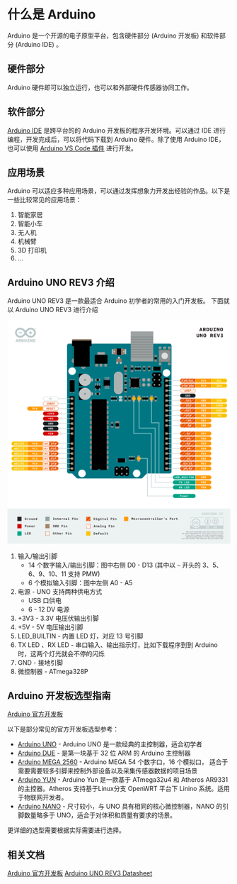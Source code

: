 # 什么是 Arduino

Arduino 是一个开源的电子原型平台，包含硬件部分 (Arduino 开发板) 和软件部分 (Arduino IDE) 。

## 硬件部分

Arduino 硬件即可以独立运行，也可以和外部硬件传感器协同工作。

## 软件部分

[Arduino IDE](https://www.arduino.cc/en/software/) 是跨平台的的 Arduino 开发板的程序开发环境。可以通过 IDE 进行编程，开发完成后，可以将代码下载到 Arduino
硬件。除了使用 Arduino
IDE，也可以使用 [Arduino VS Code 插件](https://marketplace.visualstudio.com/items?itemName=vsciot-vscode.vscode-arduino) 进行开发。

## 应用场景

Arduino 可以适应多种应用场景，可以通过发挥想象力开发出经验的作品。以下是一些比较常见的应用场景：

1. 智能家居
2. 智能小车
3. 无人机
4. 机械臂
5. 3D 打印机
6. ...

## Arduino UNO REV3 介绍

Arduino UNO REV3 是一款最适合 Arduino 初学者的常用的入门开发板。 下面就以 Arduino UNO REV3 进行介绍

![Arduino UNO REV3](../resource/image/introduction/arduino-uno-rev3-board.png)

1. 输入/输出引脚
    - 14 个数字输入/输出引脚：图中右侧 D0 - D13 (其中以 `~` 开头的 3、5、6、9、10、11 支持 PMW)
    - 6 个模拟输入引脚：图中左侧 A0 - A5
2. 电源 - UNO 支持两种供电方式
    - USB 口供电
    - 6 - 12 DV 电源
3. +3V3 - 3.3V 电压伏输出引脚
4. +5V - 5V 电压输出引脚
5. LED_BUILTIN - 内置 LED 灯，对应 13 号引脚
6. TX LED 、RX LED - 串口输入、输出指示灯，比如下载程序到到 Arduino 时，这两个灯光就会不停的闪烁
7. GND - 接地引脚
8. 微控制器 - ATmega328P

## Arduino 开发板选型指南

[Arduino 官方开发板](https://www.arduino.cc/en/Main/Products)

以下是部分常见的官方开发板选型参考：

- [Arduino UNO](https://www.arduino.cc/en/Main/ArduinoBoardUno) - Arduino UNO 是一款经典的主控制器，适合初学者
- [Arduino DUE](https://docs.arduino.cc/hardware/due/) - 是第一块基于 32 位 ARM 的 Arduino 主控制器
- [Arduino MEGA 2560](https://docs.arduino.cc/hardware/mega-2560/) - Arduino MEGA 54 个数字口，16 个模拟口， 适合于需要需要较多引脚来控制外部设备以及采集传感器数据的项目场景
- [Arduino YUN](https://docs.arduino.cc/retired/boards/arduino-yun/) - Arduino Yun 是一款基于 ATmega32u4 和 Atheros AR9331 的主控器。Atheros 支持基于Linux分支 OpenWRT 平台下
Linino 系统。适用于物联网开发者。
- [Arduino NANO](https://www.arduino.cc/en/Main/ArduinoBoardNano) - 尺寸较小，与 UNO 具有相同的核心微控制器，NANO 的引脚数量略多于 UNO，适合于对体积和质量有要求的场景。

更详细的选型需要根据实际需要进行选择。

## 相关文档

[Arduino 官方开发板](https://www.arduino.cc/en/Main/Products)
[Arduino UNO REV3 Datasheet](https://docs.arduino.cc/static/06cf811f53a574e29e21bd7906e8697c/A000066-datasheet.pdf)

